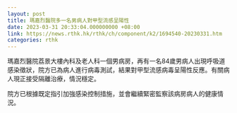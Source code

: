 ```yaml
---
layout: post
title: 瑪嘉烈醫院多一名男病人對甲型流感呈陽性
date: 2023-03-31 20:33:04.000000000 +08:00
link: https://news.rthk.hk/rthk/ch/component/k2/1694540-20230331.htm
categories: rthk
---
```


瑪嘉烈醫院荔景大樓內科及老人科一個男病房，再有一名84歲男病人出現呼吸道感染徵狀，院方已為病人進行病毒測試，結果對甲型流感病毒呈陽性反應。有關病人現正接受隔離治療，情況穩定。

院方已根據既定指引加強感染控制措施，並會繼續緊密監察該病房病人的健康情況。

